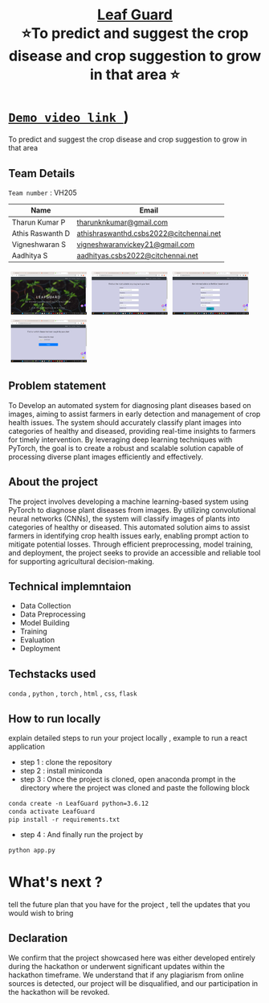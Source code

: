 <h1 align="center" style="border-bottom: none">
    <b>
        <a href="https://www.google.com"> Leaf Guard </a><br>
    </b>
    ⭐️To predict and suggest the crop disease and crop suggestion to grow in that area ⭐️ <br>
</h1>

#   [`Demo video link `](https://github.com/Tharunkumar0520/LeafGuard/blob/main/WhatsApp%20Video%202024-03-17%20at%2014.54.55_c7fb4851.mp4))
To predict and suggest the crop disease and crop suggestion to grow in that area
## Team Details
`Team number` : VH205

| Name    | Email           |
|---------|-----------------|
| Tharun Kumar P | tharunknkumar@gmail.com |
| Athis Raswanth D | athishraswanthd.csbs2022@citchennai.net |
| Vigneshwaran S | vigneshwaranvickey21@gmail.com |
| Aadhitya S | aadhityas.csbs2022@citchennai.net |

<div style="display: flex; flex-wrap: wrap;">
    <img src="https://github.com/Tharunkumar0520/LeafGuard/blob/main/Screenshot%202024-03-17%20132907.png" alt="Image 1" style="width: 30%; margin: 5px;">
    <img src="https://github.com/Tharunkumar0520/LeafGuard/blob/main/Screenshot%202024-03-17%20132924.png" alt="Image 2" style="width: 30%; margin: 5px;">
    <img src="https://github.com/Tharunkumar0520/LeafGuard/blob/main/Screenshot%202024-03-17%20132931.png" alt="Image 3" style="width: 30%; margin: 5px;">
    <img src="https://github.com/Tharunkumar0520/LeafGuard/blob/main/Screenshot%202024-03-17%20132943.png" alt="Image 3" style="width: 30%; margin: 5px;">
      
</div>

## Problem statement 
To Develop an automated system for diagnosing plant diseases based on images, aiming to assist farmers in early detection and management of crop health issues. The system should accurately classify plant images into categories of healthy and diseased, providing real-time insights to farmers for timely intervention. By leveraging deep learning techniques with PyTorch, the goal is to create a robust and scalable solution capable of processing diverse plant images efficiently and effectively.

## About the project
The project involves developing a machine learning-based system using PyTorch to diagnose plant diseases from images. By utilizing convolutional neural networks (CNNs), the system will classify images of plants into categories of healthy or diseased. This automated solution aims to assist farmers in identifying crop health issues early, enabling prompt action to mitigate potential losses. Through efficient preprocessing, model training, and deployment, the project seeks to provide an accessible and reliable tool for supporting agricultural decision-making.

## Technical implemntaion 
- Data Collection
- Data Preprocessing
- Model Building
- Training
- Evaluation
- Deployment

## Techstacks used 
`conda` , `python` , `torch` , `html` , `css`,  `flask`

## How to run locally 
explain detailed steps to run your project locally , example to run a react application 
- step 1 : clone the repository
- step 2 : install miniconda
- step 3 : Once the project is cloned, open anaconda prompt in the directory where the project was cloned and paste the following block
```
conda create -n LeafGuard python=3.6.12
conda activate LeafGuard
pip install -r requirements.txt
```
- step 4 : And finally run the project by
```
python app.py
```

# What's next ?
tell the future plan that you have for the project , tell the updates that you would wish to bring

## Declaration
We confirm that the project showcased here was either developed entirely during the hackathon or underwent significant updates within the hackathon timeframe. We understand that if any plagiarism from online sources is detected, our project will be disqualified, and our participation in the hackathon will be revoked.
